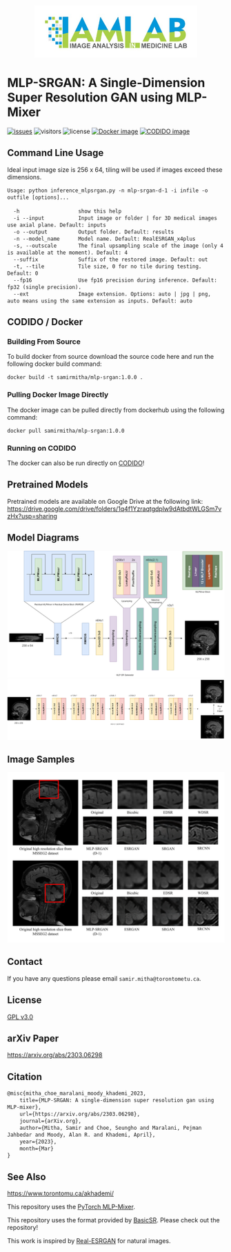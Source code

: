 <p align="center">
  <img src="assets/IAMLab-Logo.jpg" alt="https://www.torontomu.ca/akhademi/" height=120>
</p>

# MLP-SRGAN: A Single-Dimension Super Resolution GAN using MLP-Mixer

[![issues](https://img.shields.io/github/issues-raw/IAMLAB-Ryerson/MLP-SRGAN)](https://github.com/IAMLAB-Ryerson/MLP-SRGAN/issues) ![visitors](https://visitor-badge.glitch.me/badge?page_id=IAMLAB-Ryerson/MLP-SRGAN) ![license](https://img.shields.io/badge/license-GPL%20v3.0-blue) [![Docker image](https://img.shields.io/badge/docker-1.0.0-blue)](https://hub.docker.com/repository/docker/samirmitha/mlp-srgan/general) [![CODIDO image](https://img.shields.io/badge/CODIDO-1.0.0-blue)](https://www.codido.co/marketplace/browse)

## Command Line Usage
Ideal input image size is 256 x 64, tiling will be used if images exceed these dimensions.

```console
Usage: python inference_mlpsrgan.py -n mlp-srgan-d-1 -i infile -o outfile [options]...

  -h                   show this help
  -i --input           Input image or folder | for 3D medical images use axial plane. Default: inputs
  -o --output          Output folder. Default: results
  -n --model_name      Model name. Default: RealESRGAN_x4plus
  -s, --outscale       The final upsampling scale of the image (only 4 is available at the moment). Default: 4
  --suffix             Suffix of the restored image. Default: out
  -t, --tile           Tile size, 0 for no tile during testing. Default: 0
  --fp16               Use fp16 precision during inference. Default: fp32 (single precision).
  --ext                Image extension. Options: auto | jpg | png, auto means using the same extension as inputs. Default: auto
```

## CODIDO / Docker
### Building From Source
To build docker from source download the source code here and run the following docker build command:
```
docker build -t samirmitha/mlp-srgan:1.0.0 .
```

### Pulling Docker Image Directly
The docker image can be pulled directly from dockerhub using the following command:
```
docker pull samirmitha/mlp-srgan:1.0.0
```

### Running on CODIDO
The docker can also be run directly on [CODIDO](https://www.codido.co/marketplace/browse)!

## Pretrained Models
Pretrained models are available on Google Drive at the following link:
https://drive.google.com/drive/folders/1q4f1Yzraqtgdplw9dAtbdtWLGSm7vzHx?usp=sharing

## Model Diagrams
![Generator](assets/generator.png)
![Discriminator](assets/discriminator.png)

## Image Samples
![MSSEG2](assets/msseg2_superres.png)

## Contact
If you have any questions please email `samir.mitha@torontometu.ca`.

## License
[GPL v3.0](https://github.com/IAMLAB-Ryerson/MLP-SRGAN/blob/main/LICENSE)

## arXiv Paper
https://arxiv.org/abs/2303.06298

## Citation
```
@misc{mitha_choe_maralani_moody_khademi_2023, 
    title={MLP-SRGAN: A single-dimension super resolution gan using MLP-mixer}, 
    url={https://arxiv.org/abs/2303.06298}, 
    journal={arXiv.org}, 
    author={Mitha, Samir and Choe, Seungho and Maralani, Pejman Jahbedar and Moody, Alan R. and Khademi, April}, 
    year={2023}, 
    month={Mar}
}
```

## See Also
https://www.torontomu.ca/akhademi/

This repository uses the [PyTorch MLP-Mixer](https://github.com/lucidrains/mlp-mixer-pytorch).

This repository uses the format provided by [BasicSR](https://github.com/XPixelGroup/BasicSR). Please check out the repository!

This work is inspired by [Real-ESRGAN](https://github.com/xinntao/Real-ESRGAN) for natural images.
